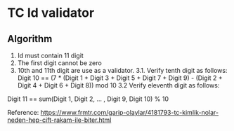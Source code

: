 # TC Id validator

## Algorithm

1. Id must contain 11 digit
2. The first digit cannot be zero
3. 10th and 11th digit are use as a validator.
3.1. Verify tenth digit as follows:
Digit 10 == (7 * (Digit 1 + Digit 3 +  Digit 5 +  Digit 7 +  Digit 9) - (Digit 2 + Digit 4 +  Digit 6 +  Digit 8))  mod 10
3.2 Verify eleventh digit as follows:

Digit 11 == sum(Digit 1, Digit 2, ... , Digit 9, Digit 10) % 10

Reference: https://www.frmtr.com/garip-olaylar/4181793-tc-kimlik-nolar-neden-hep-cift-rakam-ile-biter.html